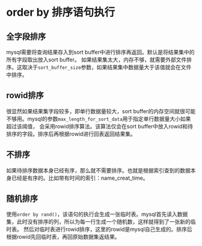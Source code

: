 # order by 排序语句执行
## 全字段排序
mysql需要将查询结果存入到sort buffer中进行排序再返回。默认是将结果集中的所有字段取出放入sort buffer。
如果结果集太大，内存不够，就需要外部文件排序。这取决于`sort_buffer_size`参数，如果结果集中数据量大于该值就会在文件中排序。

## rowid排序
很显然如果结果集字段较多，即单行数据量较大，sort buffer的内存空间就很可能不够用。mysql的参数`max_length_for_sort_data`用于指定单行数据量大小如果超过该阈值，
会采用rowid排序算法。该算法仅会在sort buffer中放入rowid和待排序的字段。排序后再根据rowid进行回表返回结果集。

## 不排序
如果待排序数据本身已经有序，那么就不需要排序。也就是根据索引查到的数据本身已经是有序的。比如带有时间的索引：name_creat_time。

## 随机排序
使用`order by rand()`，该语句的执行会生成一张临时表。mysql首先读入数据集，此时没有排序的列，所以为每一行生成一个随机数，这样就得到了一张新的临时表。
然后对临时表进行rowid排序，这里的rowid是mysql自己生成的。排序后根据rowid先回临时表，再回原始数据集返结果。